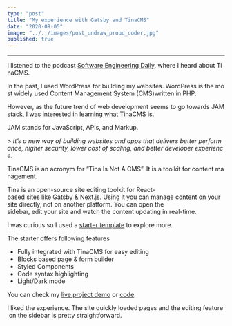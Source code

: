 ```yaml
---
type: "post"
title: "My experience with Gatsby and TinaCMS"
date: "2020-09-05"
image: "../../images/post_undraw_proud_coder.jpg"
published: true
---
```


---

I listened to the podcast [Software Engineering Daily](https://softwareengineeringdaily.com/2020/04/30/jamstack-content-management-with-scott-gallant-jordan-patterson-and-nolan-phillips/), where I heard about TinaCMS.

In the past, I used WordPress for building my websites. WordPress is the most widely used Content Management System (CMS)written in PHP.

However, as the future trend of web development seems to go towards JAMstack, I was interested in learning what TinaCMS is.

JAM stands for JavaScript, APIs, and Markup.

*> It’s a new way of building websites and apps that delivers better performance, higher security, lower cost of scaling, and better developer experience.*

TinaCMS is an acronym for “Tina Is Not A CMS”. It is a toolkit for content management.

Tina is an open-source site editing toolkit for React-based sites like Gatsby & Next.js. Using it you can manage content on your site directly, not on another platform. You can open the sidebar, edit your site and watch the content updating in real-time.

I was curious so I used a [starter template](https://github.com/tinacms/tina-starter-grande) to explore more.

The starter offers following features

- Fully integrated with TinaCMS for easy editing
- Blocks based page & form builder
- Styled Components
- Code syntax highlighting
- Light/Dark mode

You can check my [live project demo](https://ms-gatsby-tinacms.vercel.app/) or [code](https://github.com/mstanka/ms-gatsby-tinacms).

I liked the experience. The site quickly loaded pages and the editing feature on the sidebar is pretty straightforward.
